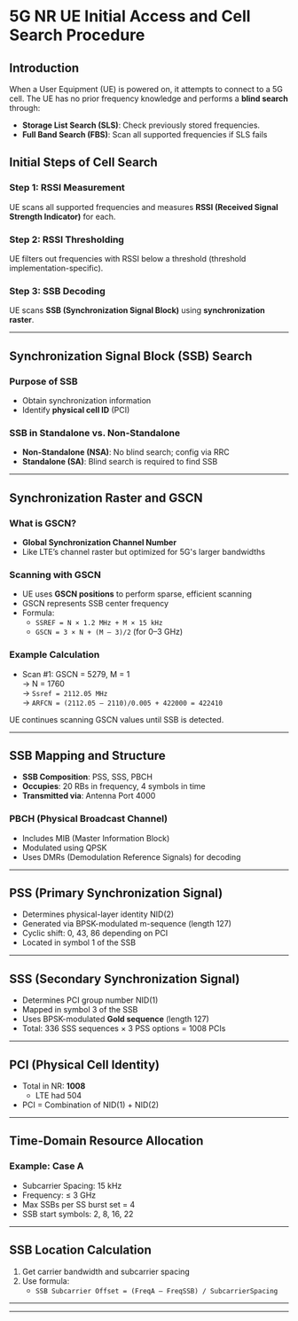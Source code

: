 # 5G NR UE Initial Access and Cell Search Procedure

## Introduction

When a User Equipment (UE) is powered on, it attempts to connect to a 5G cell. The UE has no prior frequency knowledge and performs a **blind search** through:
- **Storage List Search (SLS)**: Check previously stored frequencies.
- **Full Band Search (FBS)**: Scan all supported frequencies if SLS fails

## Initial Steps of Cell Search

### Step 1: RSSI Measurement
UE scans all supported frequencies and measures **RSSI (Received Signal Strength Indicator)** for each.

### Step 2: RSSI Thresholding
UE filters out frequencies with RSSI below a threshold (threshold implementation-specific).

### Step 3: SSB Decoding
UE scans **SSB (Synchronization Signal Block)** using **synchronization raster**.

---

## Synchronization Signal Block (SSB) Search

### Purpose of SSB
- Obtain synchronization information
- Identify **physical cell ID** (PCI)

### SSB in Standalone vs. Non-Standalone
- **Non-Standalone (NSA)**: No blind search; config via RRC
- **Standalone (SA)**: Blind search is required to find SSB

---

## Synchronization Raster and GSCN

### What is GSCN?
- **Global Synchronization Channel Number**
- Like LTE’s channel raster but optimized for 5G's larger bandwidths

### Scanning with GSCN
- UE uses **GSCN positions** to perform sparse, efficient scanning
- GSCN represents SSB center frequency
- Formula:
  - `SSREF = N × 1.2 MHz + M × 15 kHz`
  - `GSCN = 3 × N + (M – 3)/2` (for 0–3 GHz)

### Example Calculation
- Scan #1: GSCN = 5279, M = 1  
  → N = 1760  
  → `Ssref = 2112.05 MHz`  
  → `ARFCN = (2112.05 – 2110)/0.005 + 422000 = 422410`

UE continues scanning GSCN values until SSB is detected.

---

## SSB Mapping and Structure

- **SSB Composition**: PSS, SSS, PBCH
- **Occupies**: 20 RBs in frequency, 4 symbols in time
- **Transmitted via**: Antenna Port 4000

### PBCH (Physical Broadcast Channel)
- Includes MIB (Master Information Block)
- Modulated using QPSK
- Uses DMRs (Demodulation Reference Signals) for decoding

---

## PSS (Primary Synchronization Signal)

- Determines physical-layer identity NID(2)
- Generated via BPSK-modulated m-sequence (length 127)
- Cyclic shift: 0, 43, 86 depending on PCI
- Located in symbol 1 of the SSB

---

## SSS (Secondary Synchronization Signal)

- Determines PCI group number NID(1)
- Mapped in symbol 3 of the SSB
- Uses BPSK-modulated **Gold sequence** (length 127)
- Total: 336 SSS sequences × 3 PSS options = 1008 PCIs

---

## PCI (Physical Cell Identity)

- Total in NR: **1008**
  - LTE had 504
- PCI = Combination of NID(1) + NID(2)

---

## Time-Domain Resource Allocation

### Example: Case A
- Subcarrier Spacing: 15 kHz
- Frequency: ≤ 3 GHz
- Max SSBs per SS burst set = 4
- SSB start symbols: 2, 8, 16, 22

---

## SSB Location Calculation

1. Get carrier bandwidth and subcarrier spacing
2. Use formula:
   - `SSB Subcarrier Offset = (FreqA – FreqSSB) / SubcarrierSpacing`

---


---


